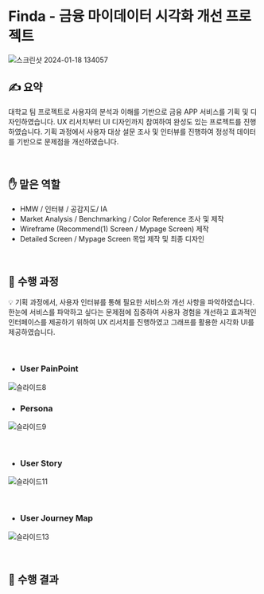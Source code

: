 # Finda - 금융 마이데이터 시각화 개선 프로젝트

![스크린샷 2024-01-18 134057](https://github.com/leeyeonju99/Finda/assets/114968625/13245384-6d8e-4dca-b306-0b97757b0b55)

## ✍️ 요약
대학교 팀 프로젝트로 사용자의 분석과 이해를 기반으로 금융 APP 서비스를 기획 및 디자인하였습니다. UX 리서치부터 UI 디자인까지 참여하여 완성도 있는 프로젝트를 진행하였습니다. 기획 과정에서 사용자 대상 설문 조사 및 인터뷰를 진행하여 정성적 데이터를 기반으로 문제점을 개선하였습니다.

<br/>

## ✋ 맡은 역할

- HMW / 인터뷰 / 공감지도/ IA
- Market Analysis / Benchmarking / Color Reference 조사 및 제작
- Wireframe (Recommend(1) Screen / Mypage Screen) 제작
- Detailed Screen / Mypage Screen 목업 제작 및 최종 디자인

<br/>

## 📖 수행 과정

💡 기획 과정에서, 사용자 인터뷰를 통해 필요한 서비스와 개선 사항을 파악하였습니다. 한눈에 서비스를 파악하고 싶다는 문제점에 집중하여 사용자 경험을 개선하고 효과적인 인터페이스를 제공하기 위하여 UX 리서치를 진행하였고 그래프를 활용한 시각화 UI를 제공하였습니다.

<br/>

- ### User PainPoint
![슬라이드8](https://github.com/leeyeonju99/Finda/assets/114968625/f1a057e6-fd94-4cee-8532-8a66837a6c49)
<br/>
- ### Persona
![슬라이드9](https://github.com/leeyeonju99/Finda/assets/114968625/9a63058d-b520-410d-b00d-4ca0c1a97707)

<br/>

- ### User Story
![슬라이드11](https://github.com/leeyeonju99/Finda/assets/114968625/616a4aa2-aef9-4832-b689-114d99dd1b45)

<br/>

- ### User Journey Map
![슬라이드13](https://github.com/leeyeonju99/Finda/assets/114968625/418c358d-baec-4014-9894-1f7b32ba7405)


<br/>

## 📖 수행 결과

